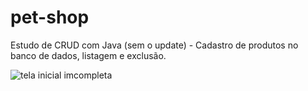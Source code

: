 # pet-shop
Estudo de CRUD com Java (sem o update) - Cadastro de produtos no banco de dados, listagem e exclusão.


![tela inicial imcompleta](https://github.com/patriciamilane/pet-shop/blob/master/src/main/webapp/img/gif1.gif)
